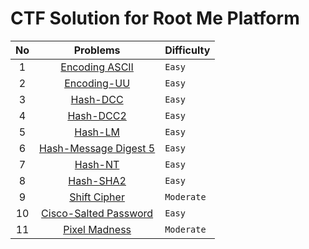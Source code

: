 # CTF Solution for Root Me Platform

| **No** | **Problems** | **Difficulty** |
| :----: | :----------: | :------------- |
| 1	 | [Encoding ASCII](https://github.com/aveenain/CTF-Solution/tree/main/Root%20Me/Cryptanalysis/Encoding%20ASCII_Complete) | `Easy` |
| 2	 | [Encoding-UU](https://github.com/aveenain/CTF-Solution/tree/main/Root%20Me/Cryptanalysis/Encoding-UU_Complete) | `Easy` |
| 3	 | [Hash-DCC](https://github.com/aveenain/CTF-Solution/tree/main/Root%20Me/Cryptanalysis/Hash-DCC_Complete) | `Easy` |
| 4	 | [Hash-DCC2](https://github.com/aveenain/CTF-Solution/tree/main/Root%20Me/Cryptanalysis/Hash-DCC2_Complete) | `Easy` |
| 5	 | [Hash-LM](https://github.com/aveenain/CTF-Solution/tree/main/Root%20Me/Cryptanalysis/Hash-LM_Complete) | `Easy` |
| 6 	 | [Hash-Message Digest 5](https://github.com/aveenain/CTF-Solution/tree/main/Root%20Me/Cryptanalysis/Hash-Message%20Digest%205_Complete) | `Easy` |
| 7 	 | [Hash-NT](https://github.com/aveenain/CTF-Solution/tree/main/Root%20Me/Cryptanalysis/Hash-NT_Complete) | `Easy` |
| 8	 | [Hash-SHA2](https://github.com/aveenain/CTF-Solution/tree/main/Root%20Me/Cryptanalysis/Hash-SHA2_Complete) | `Easy` |
| 9	 | [Shift Cipher](https://github.com/aveenain/CTF-Solution/tree/main/Root%20Me/Cryptanalysis/Shift%20Cipher_Complete) | `Moderate` |
| 10 	 | [Cisco-Salted Password](https://github.com/AlphaByte-RedTeam/CTF-Solution/tree/main/Root%20Me/Cryptanalysis/Cisco-Salted%20Password_Complete) | `Easy` |
| 11	 | [Pixel Madness](https://github.com/AlphaByte-RedTeam/CTF-Solution/tree/main/Root%20Me/Cryptanalysis/Pixel%20Madness_Complete) | `Moderate` |
